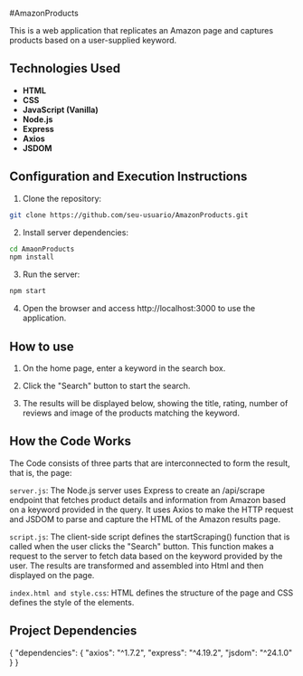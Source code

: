 #AmazonProducts

This is a web application that replicates an Amazon page and captures products based on a user-supplied keyword.

## Technologies Used

- **HTML**
- **CSS**
- **JavaScript (Vanilla)**
- **Node.js**
- **Express**
- **Axios**
- **JSDOM**

## Configuration and Execution Instructions

1. Clone the repository:

```bash
git clone https://github.com/seu-usuario/AmazonProducts.git
```
2. Install server dependencies:

```bash
cd AmaonProducts
npm install
```
3. Run the server:

```bash
npm start
```
4. Open the browser and access http://localhost:3000 to use the application.

## How to use

1. On the home page, enter a keyword in the search box.

2. Click the "Search" button to start the search.

3. The results will be displayed below, showing the title, rating, number of reviews and image of the products matching the keyword.

## How the Code Works

The Code consists of three parts that are interconnected to form the result, that is, the page:

`server.js`: The Node.js server uses Express to create an /api/scrape endpoint that fetches product details and information from Amazon based on a keyword provided in the query. It uses Axios to make the HTTP request and JSDOM to parse and capture the HTML of the Amazon results page.

`script.js`: The client-side script defines the startScraping() function that is called when the user clicks the "Search" button. This function makes a request to the server to fetch data based on the keyword provided by the user. The results are transformed and assembled into Html and then displayed on the page.

`index.html and style.css`: HTML defines the structure of the page and CSS defines the style of the elements.

## Project Dependencies

{
  "dependencies": {
    "axios": "^1.7.2",
    "express": "^4.19.2",
    "jsdom": "^24.1.0"
  }
}

